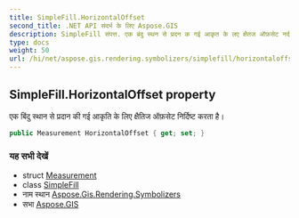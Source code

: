 ```yaml
---
title: SimpleFill.HorizontalOffset
second_title: .NET API संदर्भ के लिए Aspose.GIS
description: SimpleFill संपत्त. एक बंदु स्थन से प्रदन क गई आकृत के लए क्षैतज ऑफ़सेट नर्दष्ट करत है
type: docs
weight: 50
url: /hi/net/aspose.gis.rendering.symbolizers/simplefill/horizontaloffset/
---
```

## SimpleFill.HorizontalOffset property

एक बिंदु स्थान से प्रदान की गई आकृति के लिए क्षैतिज ऑफ़सेट निर्दिष्ट करता है।

```csharp
public Measurement HorizontalOffset { get; set; }
```

### यह सभी देखें

* struct [Measurement](../../../aspose.gis.rendering/measurement/)
* class [SimpleFill](../)
* नाम स्थान [Aspose.Gis.Rendering.Symbolizers](../../simplefill/)
* सभा [Aspose.GIS](../../../)


